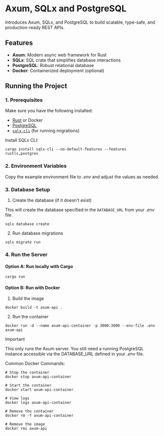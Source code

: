 # Axum, SQLx and PostgreSQL

Introduces Axum, SQLx, and PostgreSQL to build scalable, type-safe, and production-ready REST APIs.

## Features

- **Axum**: Modern async web framework for Rust
- **SQLx**: SQL crate that simplifies database interactions
- **PostgreSQL**: Robust relational database
- **Docker**: Containerized deployment (optional)

## Running the Project

### 1. Prerequisites

Make sure you have the following installed:

- [Rust](https://www.rust-lang.org/tools/install) or Docker
- [PostgreSQL](https://www.postgresql.org/download/)
- [`sqlx-cli`](https://crates.io/crates/sqlx-cli) (for running migrations)

Install SQLx CLI:

```shell
cargo install sqlx-cli --no-default-features --features rustls,postgres
```

### 2. Environment Variables

Copy the example environment file to _.env_ and adjust the values as needed.

### 3. Database Setup

1. Create the database (if it doesn't exist)

This will create the database specified in the `DATABASE_URL` from your _.env_ file.

```shell
sqlx database create
```

2. Run database migrations

```shell
sqlx migrate run
```

### 4. Run the Server

#### Option A: Run locally with Cargo

```shell
cargo run
```

#### Option B: Run with Docker

1. Build the image

```shell
docker build -t axum-api .
```

2. Run the container

```shell
docker run -d --name axum-api-container -p 3000:3000 --env-file .env axum-api
```

> [!IMPORTANT]
> This only runs the Axum server. You still need a running PostgreSQL instance accessible via the DATABASE_URL defined in your _.env_ file.

Common Docker Commands:

```shell
# Stop the container
docker stop axum-api-container

# Start the container
docker start axum-api-container

# View logs
docker logs axum-api-container

# Remove the container
docker rm -f axum-api-container

# Remove the image
docker rmi axum-api
```
